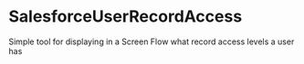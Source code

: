 # SalesforceUserRecordAccess
Simple tool for displaying in a Screen Flow what record access levels a user has
